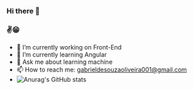 ### Hi there 👋

### ✌😁

- 🔭 I’m currently working on Front-End
- 🌱 I’m currently learning Angular
- 💬 Ask me about learning machine
- 📫 How to reach me: gabrieldesouzaoliveira001@gmail.com
- ![Anurag's GitHub stats](https://github-readme-stats.vercel.app/api?username=GabrieldeSouzaOliveira&show_icons=true&theme=github_dark)

